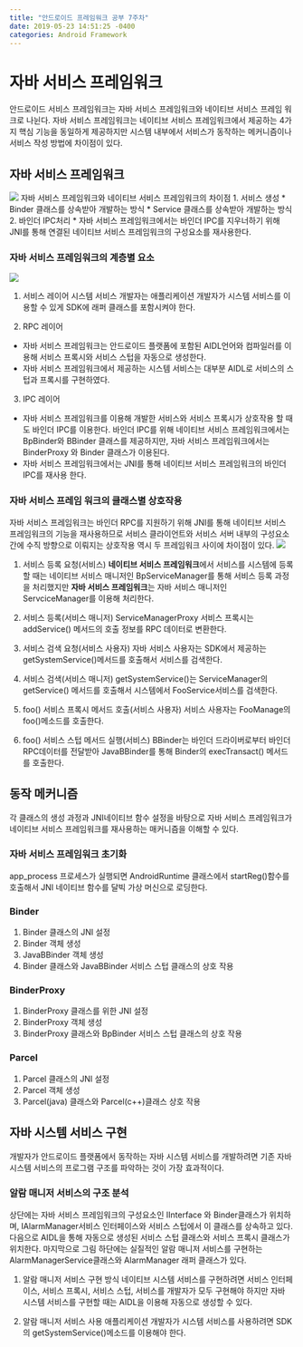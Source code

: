 ```yaml
---
title: "안드로이드 프레임워크 공부 7주차"
date: 2019-05-23 14:51:25 -0400
categories: Android Framework
---
```


자바 서비스 프레임워크
=============
안드로이드 서비스 프레임워크는 자바 서비스 프레임워크와 네이티브 서비스 프레임 워크로 나뉜다.
자바 서비스 프레임워크는 네이티브 서비스 프레임워크에서 제공하는 4가지 핵심 기능을 동일하게 제공하지만 시스템 내부에서 서비스가 동작하는 메커니즘이나 서비스 작성 방법에 차이점이 있다.

자바 서비스 프레임워크
-------------
<img src="https://user-images.githubusercontent.com/48199401/58265505-c7252480-7dba-11e9-9d17-02206c526eac.PNG">
자바 서비스 프레임워크와 네이티브 서비스 프레임워크의 차이점
1. 서비스 생성
  * Binder 클래스를 상속받아 개발하는 방식
  * Service 클래스를 상속받아 개발하는 방식
2. 바인더 IPC처리
  * 자바 서비스 프레임워크에서는 바인더 IPC를 지우너하기 위해 JNI를 통해 연결된 네이티브 서비스 프레임워크의 구성요소를 재사용한다.

### 자바 서비스 프레임워크의 계층별 요소
<img src="https://user-images.githubusercontent.com/48199401/58266020-d22c8480-7dbb-11e9-8424-bc8d203396b8.PNG">

1. 서비스 레이어
시스템 서비스 개발자는 애플리케이션 개발자가 시스템 서비스를 이용할 수 있게 SDK에 래퍼 클래스를 포함시켜야 한다.

2. RPC 레이어
* 자바 서비스 프레임워크는 안드로이드 플랫폼에 포함된 AIDL언어와 컴파일러를 이용해 서비스 프록시와 서비스 스텁을 자동으로 생성한다.
* 자바 서비스 프레임워크에서 제공하는 시스템 서비스는 대부분 AIDL로 서비스의 스텁과 프록시를 구현하였다.

3. IPC 레이어
* 자바 서비스 프레임워크를 이용해 개발한 서비스와 서비스 프록시가 상호작용 할 때도 바인더 IPC를 이용한다. 바인더 IPC를 위해 네이티브 서비스 프레임워크에서는 BpBinder와 BBinder 클래스를 제공하지만, 자바 서비스 프레임워크에서는 BinderProxy 와 Binder 클래스가 이용된다.
* 자바 서비스 프레임워크에서는 JNI를 통해 네이티브 서비스 프레임워크의 바인더 IPC를 재사용 한다.

### 자바 서비스 프레임 워크의 클래스별 상호작용
자바 서비스 프레임워크는 바인더 RPC를 지원하기 위해 JNI를 통해 네이티브 서비스 프레임워크의 기능을 재사용하므로 서비스 클라이언트와 서비스 서버 내부의 구성요소 간에 수직 방향으로 이뤄지는 상호작용 역시 두 프레임워크 사이에 차이점이 있다.
<img src="https://user-images.githubusercontent.com/48199401/58267653-048bb100-7dbf-11e9-8fad-2f519553b6ce.PNG">
1. 서비스 등록 요청(서비스)
**네이티브 서비스 프레임워크**에서 서비스를 시스템에 등록할 때는 네이티브 서비스 매니저인 BpServiceManager를 통해 서비스 등록 과정을 처리했지만 **자바 서비스 프레임워크**는 자바 서비스 매니저인 ServciceManager를 이용해 처리한다. 

2. 서비스 등록(서비스 매니저)
ServiceManagerProxy 서비스 프록시는 addService() 메서드의 호출 정보를 RPC 데이터로 변환한다.

3. 서비스 검색 요청(서비스 사용자)
자바 서비스 사용자는 SDK에서 제공하는 getSystemService()메서드를 호출해서 서비스를 검색한다.

4. 서비스 검색(서비스 매니저)
getSystemService()는 ServiceManager의 getService() 메서드를 호출해서 시스템에서 FooService서비스를 검색한다. 

5. foo() 서비스 프록시 메서드 호출(서비스 사용자)
서비스 사용자는 FooManage의 foo()메소드를 호출한다.

6. foo() 서비스 스텁 메서드 실행(서비스)
BBinder는 바인더 드라이버로부터 바인더 RPC데이터를 전달받아 JavaBBinder를 통해 Binder의 execTransact() 메서드를 호출한다.

동작 메커니즘
-------------
각 클래스의 생성 과정과 JNI네이티브 함수 설정을 바탕으로 자바 서비스 프레임워크가 네이티브 서비스 프레임워크를 재사용하는 매커니즘을 이해할 수 있다. 

### 자바 서비스 프레임워크 초기화
app_process 프로세스가 실행되면 AndroidRuntime 클래스에서 startReg()함수를 호출해서 JNI 네이티브 함수를 달빅 가상 머신으로 로딩한다.

### Binder
1. Binder 클래스의 JNI 설정
2. Binder 객체 생성
3. JavaBBinder 객체 생성
4. Binder 클래스와 JavaBBinder 서비스 스텁 클래스의 상호 작용

### BinderProxy
1. BinderProxy 클래스를 위한 JNI 설정
2. BinderProxy 객체 생성
3. BinderProxy 클래스와 BpBinder 서비스 스텁 클래스의 상호 작용

### Parcel
1. Parcel 클래스의 JNI 설정
2. Parcel 객체 생성
3. Parcel(java) 클래스와 Parcel(c++)클래스  상호 작용

자바 시스템 서비스 구현
-------------
개발자가 안드로이드 플랫폼에서 동작하는 자바 시스템 서비스를 개발하려면 기존 자바 시스템 서비스의 프로그램 구조를 파악하는 것이 가장 효과적이다.

### 알람 매니저 서비스의 구조 분석
상단에는 자바 서비스 프레임워크의 구성요소인 IInterface 와 Binder클래스가 위치하며, IAlarmManager서비스 인터페이스와 서비스 스텁에서 이 클래스를 상속하고 있다. 다음으로 AIDL을 통해 자동으로 생성된 서비스 스텁 클래스와 서비스 프록시 클래스가 위치한다. 마지막으로 그림 하단에는 실질적인 알람 매니저 서비스를 구현하는 AlarmManagerService클래스와 AlarmManager 래퍼 클래스가 있다.

1. 알람 매니저 서비스 구현 방식
네이티브 시스템 서비스를 구현하려면 서비스 인터페이스, 서비스 프록시, 서비스 스텁, 서비스를 개발자가 모두 구현해야 하지만 자바 시스템 서비스를 구현할 때는 AIDL을 이용해 자동으로 생성할 수 있다.

2. 알람 매니저 서비스 사용
애플리케이션 개발자가 시스템 서비스를 사용하려면 SDK의 getSystemService()메소드를 이용해야 한다. 
